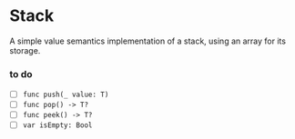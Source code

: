 # Stack

A simple value semantics implementation of a stack, using an array for its storage.

### to do
- [ ] `func push(_ value: T)`
- [ ] `func pop() -> T?`
- [ ] `func peek() -> T?`
- [ ] `var isEmpty: Bool`
